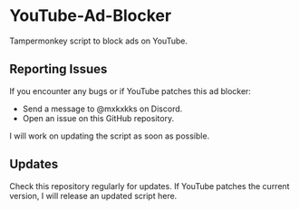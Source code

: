 # YouTube-Ad-Blocker
Tampermonkey script to block ads on YouTube.


## Reporting Issues

If you encounter any bugs or if YouTube patches this ad blocker:
- Send a message to @mxkxkks on Discord.
- Open an issue on this GitHub repository.

I will work on updating the script as soon as possible.

## Updates

Check this repository regularly for updates. If YouTube patches the current version, I will release an updated script here.
